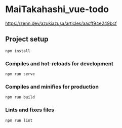 # MaiTakahashi_vue-todo

https://zenn.dev/azukiazusa/articles/aacff94e249bcf

## Project setup
```
npm install
```

### Compiles and hot-reloads for development
```
npm run serve
```

### Compiles and minifies for production
```
npm run build
```

### Lints and fixes files
```
npm run lint
```
